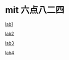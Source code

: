 # mit 六点八二四

[lab1](https://github.com/GuoYongHeng/six_point_eight_two_four/blob/main/lab1.md)

[lab2](https://github.com/GuoYongHeng/six_point_eight_two_four/blob/main/lab2.md)

[lab3](https://github.com/GuoYongHeng/six_point_eight_two_four/blob/main/lab3.md)

[lab4](https://github.com/GuoYongHeng/six_point_eight_two_four/blob/main/lab4.md)